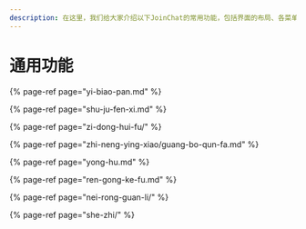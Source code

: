 ```yaml
---
description: 在这里，我们给大家介绍以下JoinChat的常用功能，包括界面的布局、各菜单的功能，以便您能够快速上手，创建一个真正让用户喜欢机器人。
---
```


# 通用功能

{% page-ref page="yi-biao-pan.md" %}

{% page-ref page="shu-ju-fen-xi.md" %}

{% page-ref page="zi-dong-hui-fu/" %}

{% page-ref page="zhi-neng-ying-xiao/guang-bo-qun-fa.md" %}

{% page-ref page="yong-hu.md" %}

{% page-ref page="ren-gong-ke-fu.md" %}

{% page-ref page="nei-rong-guan-li/" %}

{% page-ref page="she-zhi/" %}



